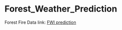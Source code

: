 # Forest_Weather_Prediction
Forest Fire Data link:
[FWI prediction](http://forestfireprediction-env.eba-haja5pwq.ap-south-1.elasticbeanstalk.com/predictdata)
